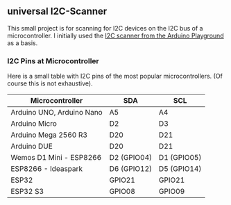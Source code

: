 ## universal I2C-Scanner
This small project is for scanning for I2C devices on the I2C bus of a microcontroller. 
I initially used the [I2C scanner from the Arduino Playground](https://playground.arduino.cc/Main/I2cScanner/) as a basis. 

 ### I2C Pins at Microcontroller
 Here is a small table with I2C pins of the most popular microcontrollers. (Of course this is not exhaustive).
 
| Microcontroller|SDA|SCL
|--|--|--|
|Arduino UNO, Arduino Nano|A5|A4
|Arduino Micro|D2|D3
|Arduino Mega 2560 R3|D20|D21
|Arduino DUE|D20|D21
|Wemos D1 Mini - ESP8266|D2 (GPIO04)|D1 (GPIO05)
|ESP8266 - Ideaspark|D6 (GPIO12)|D5 (GPIO14)
|ESP32|GPIO21|GPIO21
|ESP32 S3|GPIO08|GPIO09